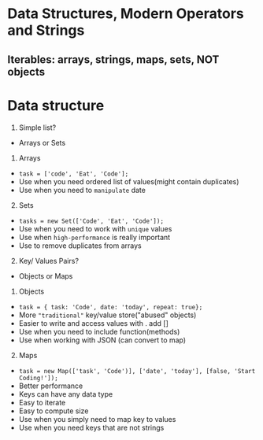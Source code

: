 # Data Structures, Modern Operators and Strings

## Iterables: arrays, strings, maps, sets, NOT objects

# Data structure

1. Simple list?

- Arrays or Sets

1. Arrays

- `task = ['code', 'Eat', 'Code'];`
- Use when you need ordered list of values(might contain duplicates)
- Use when you need to `manipulate` date

2. Sets

- `tasks = new Set(['Code', 'Eat', 'Code']);`
- Use when you need to work with `unique` values
- Use when `high-performance` is really important
- Use to remove duplicates from arrays

2. Key/ Values Pairs?

- Objects or Maps

1. Objects

- `task = { task: 'Code', date: 'today', repeat: true};`
- More `"traditional"` key/value store("abused" objects)
- Easier to write and access values with . add []
- Use when you need to include function(methods)
- Use when working with JSON (can convert to map)

2. Maps

- `task = new Map(['task', 'Code')], ['date', 'today'], [false, 'Start Coding!']);`
- Better performance
- Keys can have any data type
- Easy to iterate
- Easy to compute size
- Use when you simply need to map key to values
- Use when you need keys that are not strings
